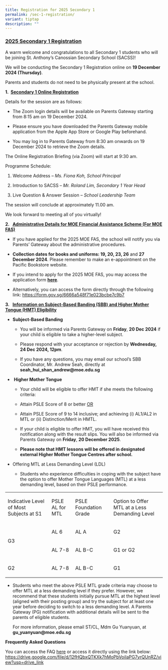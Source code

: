 ```yaml
---
title: Registration for 2025 Secondary 1
permalink: /sec-1-registration/
variant: tiptap
description: ""
---
```

<h3><strong><u>2025 Secondary 1 Registration</u></strong></h3>
<p>A warm welcome and congratulations to all Secondary 1 students who will
be joining St. Anthony’s Canossian Secondary School (SACSS)!&nbsp;</p>
<p>We will be conducting the Secondary 1 Registration online on <strong>19 December 2024 (Thursday)</strong>.&nbsp;</p>
<p>Parents and students do not need to be physically present at the school.</p>
<p><strong>1.&nbsp; <u>Secondary 1 Online Registration</u></strong>
</p>
<p>Details for the session are as follows:</p>
<ul data-tight="true" class="tight">
<li>
<p>The Zoom login details will be available on Parents Gateway starting from
8:15 am on 19 December 2024.</p>
</li>
<li>
<p>Please ensure you have downloaded the Parents Gateway mobile application
from the Apple App Store or Google Play beforehand.</p>
</li>
<li>
<p>You may log in to Parents Gateway from 8:30 am onwards on 19 December
2024 to retrieve the Zoom details.&nbsp;</p>
</li>
</ul>
<p>The Online Registration Briefing (via Zoom) will start at 9:30 am.&nbsp;</p>
<p>Programme Schedule:</p>
<ol data-tight="true" class="tight">
<li>
<p>Welcome Address – <em>Ms. Fiona Koh, School Principal</em>
</p>
</li>
<li>
<p>Introduction to SACSS – <em>Mr. Roland Lim, Secondary 1 Year Head</em>
</p>
</li>
<li>
<p>Live Question &amp; Answer Session – <em>School Leadership Team</em>&nbsp;</p>
</li>
</ol>
<p>The session will conclude at approximately 11.00 am.</p>
<p>We look forward to meeting all of you virtually!</p>
<p><strong>2.&nbsp;&nbsp; <u>Administrative Details for MOE Financial Assistance Scheme (For MOE FAS)</u></strong>
</p>
<ul data-tight="true" class="tight">
<li>
<p>If you have applied for the 2025 MOE FAS, the school will notify you via
Parents’ Gateway about the administrative procedures.</p>
</li>
<li>
<p><strong>Collection dates for books and uniforms: 19, 20, 23, 26</strong> and <strong>27</strong>  <strong>December 2024</strong>.
Please remember to make an e-appointment on the Pacific Bookstore website.</p>
</li>
<li>
<p>If you intend to apply for the 2025 MOE FAS, you may access the application
form <strong><a href="https://go.gov.sg/moe-efas" rel="noopener noreferrer nofollow" target="_blank">here</a></strong>.</p>
</li>
<li>
<p>Alternatively, you can access the form directly through the following
link: <a href="https://form.gov.sg/6666a548f71e023bcbe7c9b7" rel="noopener noreferrer nofollow" target="_blank">https://form.gov.sg/6666a548f71e023bcbe7c9b7</a>
</p>
</li>
</ul>
<p><strong>3.&nbsp;&nbsp; <u>Information on Subject-Based Banding (SBB) and Higher Mother Tongue (HMT) Eligibility</u></strong>
</p>
<ul data-tight="true" class="tight">
<li>
<p><strong>Subject-Based Banding</strong>
</p>
<ul data-tight="true" class="tight">
<li>
<p>You will be informed via Parents Gateway on <strong>Friday</strong>, <strong>20 Dec 2024</strong> if
your child is eligible to take a higher-level subject.</p>
</li>
<li>
<p>Please respond with your acceptance or rejection by <strong>Wednesday, 24 Dec 2024, 12pm</strong>.</p>
</li>
<li>
<p>If you have any questions, you may email our school’s SBB Coordinator,
Mr. Andrew Seah, directly at <strong>seah_hui_shan_andrew@moe.edu.sg</strong>
</p>
</li>
</ul>
</li>
<li>
<p>&nbsp;<strong>Higher Mother Tongue</strong>
</p>
<ul data-tight="true" class="tight">
<li>
<p>Your child will be eligible to offer HMT if she meets the following criteria:</p>
</li>
<li>
<p>Attain PSLE Score of 8 or better <u>OR</u>
</p>
</li>
<li>
<p>Attain PSLE Score of 9 to 14 inclusive; and achieving (i) AL1/AL2 in MTL
or (ii) Distinction/Merit in HMTL.</p>
</li>
<li>
<p>If your child is eligible to offer HMT, you will have received this notification
along with the result slips. You will also be informed via Parents Gateway
on <strong>Friday</strong>, <strong>20 December 2025</strong>.</p>
</li>
<li>
<p><strong>Please note that HMT lessons will be offered in designated external Higher Mother Tongue Centres after school.</strong>
</p>
</li>
</ul>
</li>
<li>
<p>Offering MTL at Less Demanding Level (LDL)</p>
<ul data-tight="true" class="tight">
<li>
<p>Students who experience difficulties in coping with the subject have the
option to offer Mother Tongue Languages (MTL) at a less demanding level,
based on their PSLE performance.</p>
</li>
</ul>
</li>
</ul>
<table style="minWidth: 100px">
<colgroup>
<col>
<col>
<col>
<col>
</colgroup>
<tbody>
<tr>
<td rowspan="1" colspan="1">
<p>Indicative Level of Most Subjects at S1</p>
</td>
<td rowspan="1" colspan="1">
<p>PSLE AL for MTL</p>
</td>
<td rowspan="1" colspan="1">
<p>PSLE Foundation Grade</p>
</td>
<td rowspan="1" colspan="1">
<p>Option to Offer MTL at a Less Demanding Level</p>
</td>
</tr>
<tr>
<td rowspan="2" colspan="1">
<p>G3</p>
</td>
<td rowspan="1" colspan="1">
<p>AL 6</p>
</td>
<td rowspan="1" colspan="1">
<p>AL A</p>
</td>
<td rowspan="1" colspan="1">
<p>G2</p>
</td>
</tr>
<tr>
<td rowspan="1" colspan="1">
<p>AL 7-8</p>
</td>
<td rowspan="1" colspan="1">
<p>AL B-C</p>
</td>
<td rowspan="1" colspan="1">
<p>G1 or G2</p>
</td>
</tr>
<tr>
<td rowspan="1" colspan="1">
<p>G2</p>
</td>
<td rowspan="1" colspan="1">
<p>AL 7-8</p>
</td>
<td rowspan="1" colspan="1">
<p>AL B-C</p>
</td>
<td rowspan="1" colspan="1">
<p>G1</p>
</td>
</tr>
</tbody>
</table>
<ul data-tight="true" class="tight">
<li>
<p>Students who meet the above PSLE MTL grade criteria may choose to offer
MTL at a less demanding level if they prefer. However, we recommend that
these students initially pursue MTL at the highest level (aligned with
their posting group) and try the subject for at least one year before deciding
to switch to a less demanding level. A Parents Gateway (PG) notification
with additional details will be sent to the parents of eligible students.&nbsp;</p>
<p>For more information, please email ST/CL, Mdm Gu Yuanyuan, at <strong>gu_yuanyuan@moe.edu.sg</strong>
</p>
</li>
</ul>
<p><strong>Frequently Asked Questions&nbsp;</strong>
</p>
<p>You can access the FAQ <a href="https://drive.google.com/file/d/1FbQSkyJywYxiVTpJ2ROPg9tTDicJX8Rf/view?usp=drive_link" rel="noopener noreferrer nofollow" target="_new">here</a> or
access it directly using the link below:
<br><a href="https://drive.google.com/file/d/1FbQSkyJywYxiVTpJ2ROPg9tTDicJX8Rf/view?usp=drive_link" rel="noopener noreferrer nofollow" target="_blank">https://drive.google.com/file/d/12fHQbxQTKXk7hMoPbVoiIaPG7yrQUnRZ/view?usp=drive_link</a>
</p>
